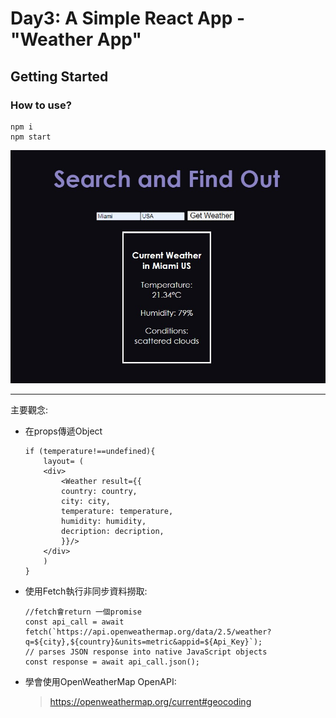 # Day3: A Simple React App - "Weather App"
## Getting Started



### How to use?
```
npm i
npm start
```
![finish1](./img/finish.jpg)


---

主要觀念:
* 在props傳遞Object
    ```
    if (temperature!==undefined){
        layout= (
        <div>
            <Weather result={{
            country: country,
            city: city,
            temperature: temperature,
            humidity: humidity,
            decription: decription,
            }}/>
        </div>
        )
    }
    ```
    
* 使用Fetch執行非同步資料撈取:
    ```
    //fetch會return 一個promise 
    const api_call = await fetch(`https://api.openweathermap.org/data/2.5/weather?q=${city},${country}&units=metric&appid=${Api_Key}`);
    // parses JSON response into native JavaScript objects
    const response = await api_call.json(); 
    ```

* 學會使用OpenWeatherMap OpenAPI:
    > https://openweathermap.org/current#geocoding